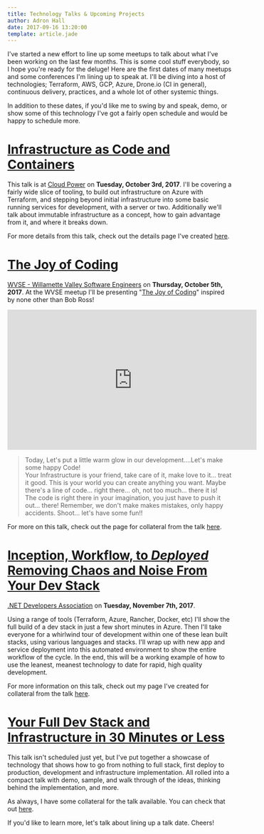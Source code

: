 ```yaml
---
title: Technology Talks & Upcoming Projects
author: Adron Hall
date: 2017-09-16 13:20:00
template: article.jade
---
```


I've started a new effort to line up some meetups to talk about what I've been working on the last few months. This is some cool stuff everybody, so I hope you're ready for the deluge! Here are the first dates of many meetups and some conferences I'm lining up to speak at. I'll be diving into a host of technologies; Terraform, AWS, GCP, Azure, Drone.io (CI in general), continuous delivery, practices, and a whole lot of other systemic things.

In addition to these dates, if you'd like me to swing by and speak, demo, or show some of this technology I've got a fairly open schedule and would be happy to schedule more.

<span class="more"></span>

# [Infrastructure as Code and Containers](/talks/infrastructure-code-containers/)

This talk is at [Cloud Power](https://www.meetup.com/mscloud/events/243273397/) on **Tuesday, October 3rd, 2017**. I'll be covering a fairly wide slice of tooling, to build out infrastructure on Azure with Terraform, and stepping beyond initial infrastructure into some basic running services for development, with a server or two. Additionally we'll talk about immutable infrastructure as a concept, how to gain advantage from it, and where it breaks down.

For more details from this talk, check out the details page I've created [here](/talks/infrastructure-code-containers/).

# [The Joy of Coding](https://www.meetup.com/WVSE-meetup/events/241117362/)

[WVSE - Willamette Valley Software Engineers](https://www.meetup.com/WVSE-meetup/) on **Thursday, October 5th, 2017**. At the WVSE meetup I'll be presenting "[The Joy of Coding](https://www.meetup.com/WVSE-meetup/events/241117362/)" inspired by none other than Bob Ross!

<iframe width="560" height="315" src="https://www.youtube.com/embed/YLO7tCdBVrA?rel=0" frameborder="0" allowfullscreen></iframe>

> Today, Let's put a little warm glow in our development....Let's make some happy Code!  
> Your Infrastructure is your friend, take care of it, make love to it... treat it good.  This is your world you can create anything you want.  Maybe there's a line of code... right there... oh, not too much...  there it is!  
> The code is right there in your imagination, you just have to push it out...  there! 
> Remember, we don't make makes mistakes, only happy accidents.
> Shoot... let's have some fun!!

For more on this talk, check out the page for collateral from the talk [here](/talks/joy-of-coding/).

# [Inception, Workflow, to $Deployed$ Removing Chaos and Noise From Your Dev Stack](/talks/inception-workflow-deployed/)

[.NET Developers Association](https://www.meetup.com/NET-Developers-Association-Westside/events/242573016/) on **Tuesday, November 7th, 2017**.

Using a range of tools (Terraform, Azure, Rancher, Docker, etc) I'll show the full build of a dev stack in just a few short minutes in Azure. Then I'll take everyone for a whirlwind tour of development within one of these lean built stacks, using various languages and stacks. I'll wrap up with new app and service deployment into this automated environment to show the entire workflow of the cycle. In the end, this will be a working example of how to use the leanest, meanest technology to date for rapid, high quality development.

For more information on this talk, check out my page I've created for collateral from the talk [here](/talks/inception-workflow-deployed/).

# [Your Full Dev Stack and Infrastructure in 30 Minutes or Less](/talks/cicd-in-30-minutes-or-less/)

This talk isn't scheduled just yet, but I've put together a showcase of technology that shows how to go from nothing to full stack, first deploy to production, development and infrastructure implementation. All rolled into a compact talk with demo, sample, and walk through of the ideas, thinking behind the implementation, and more.

As always, I have some collateral for the talk available. You can check that out [here](/talks/cicd-in-30-minutes-or-less/).

If you'd like to learn more, let's talk about lining up a talk date. Cheers!